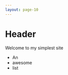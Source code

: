 ```yaml
---
layout: page-10
---
```


<!-- my-page.html --> 
<script src="https://rawcdn.githack.com/oscarmorrison/md-page/master/md-page.js"></script><noscript>

# Header
Welcome to my simplest site

- An
- awesome
- list
